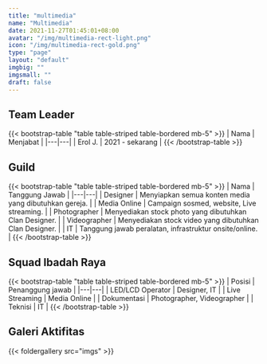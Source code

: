 ```yaml
---
title: "multimedia"
name: "Multimedia"
date: 2021-11-27T01:45:01+08:00
avatar: "/img/multimedia-rect-light.png"
icon: "/img/multimedia-rect-gold.png"
type: "page"
layout: "default"
imgbig: ""
imgsmall: ""
draft: false
---
```


## Team Leader

{{< bootstrap-table "table table-striped table-bordered mb-5" >}}
| Nama | Menjabat |
|---|---|
| Erol J. | 2021 - sekarang |
{{< /bootstrap-table >}}

## Guild

{{< bootstrap-table "table table-striped table-bordered mb-5" >}}
| Nama | Tanggung Jawab |
|---|---|
| Designer | Menyiapkan semua konten media yang dibutuhkan gereja. |
| Media Online | Campaign sosmed, website, Live streaming. |
| Photographer | Menyediakan stock photo yang dibutuhkan Clan Designer. |
| Videographer | Menyediakan stock video yang dibutuhkan Clan Designer. |
| IT | Tanggung jawab peralatan, infrastruktur onsite/online. |
{{< /bootstrap-table >}}

## Squad Ibadah Raya

{{< bootstrap-table "table table-striped table-bordered mb-5" >}}
| Posisi | Penanggung jawab |
|---|---|
| LED/LCD Operator | Designer, IT |
| Live Streaming | Media Online |
| Dokumentasi | Photographer, Videographer |
| Teknisi | IT |
{{< /bootstrap-table >}}

## Galeri Aktifitas

{{< foldergallery src="imgs" >}}
